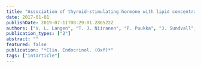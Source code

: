 ```yaml
---
title: "Association of thyroid-stimulating hormone with lipid concentrations: an 11-year longitudinal study"
date: 2017-01-01
publishDate: 2019-07-11T08:29:01.280522Z
authors: ["V. L. Langen", "T. J. Niiranen", "P. Puukka", "J. Sundvall", "A. M. Jula"]
publication_types: ["2"]
abstract: ""
featured: false
publication: "*Clin. Endocrinol. (Oxf)*"
tags: ["intarticle"]
---
```


